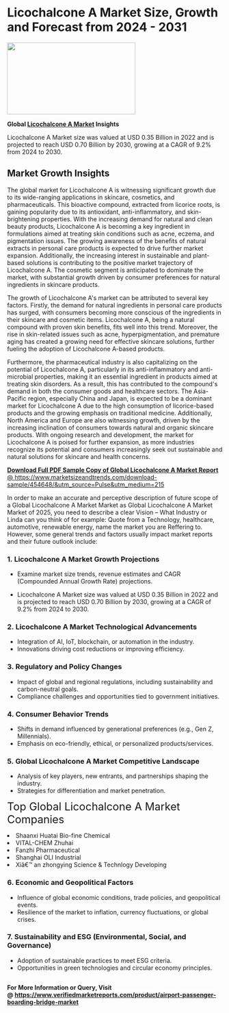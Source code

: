 <H1>Licochalcone A Market Size, Growth and Forecast from 2024 - 2031</H1><img class="aligncenter size-medium wp-image-584254" src="https://thirdeyenews.in/wp-content/uploads/2024/09/Global-Market-Research-300x168.jpeg" alt="" width="300" height="168" /><p><strong>Global&nbsp;<a href="https://www.marketsizeandtrends.com/download-sample/454648/&amp;utm_source=Pulse&amp;utm_medium=215">Licochalcone A Market</a> Insights</strong></p><p>Licochalcone A Market size was valued at USD 0.35 Billion in 2022 and is projected to reach USD 0.70 Billion by 2030, growing at a CAGR of 9.2% from 2024 to 2030.</p><p><h2>Market Growth Insights</h2> <p>The global market for Licochalcone A is witnessing significant growth due to its wide-ranging applications in skincare, cosmetics, and pharmaceuticals. This bioactive compound, extracted from licorice roots, is gaining popularity due to its antioxidant, anti-inflammatory, and skin-brightening properties. With the increasing demand for natural and clean beauty products, Licochalcone A is becoming a key ingredient in formulations aimed at treating skin conditions such as acne, eczema, and pigmentation issues. The growing awareness of the benefits of natural extracts in personal care products is expected to drive further market expansion. Additionally, the increasing interest in sustainable and plant-based solutions is contributing to the positive market trajectory of Licochalcone A. The cosmetic segment is anticipated to dominate the market, with substantial growth driven by consumer preferences for natural ingredients in skincare products.</p> <p><a href="#"></a></p> <p>The growth of Licochalcone A's market can be attributed to several key factors. Firstly, the demand for natural ingredients in personal care products has surged, with consumers becoming more conscious of the ingredients in their skincare and cosmetic items. Licochalcone A, being a natural compound with proven skin benefits, fits well into this trend. Moreover, the rise in skin-related issues such as acne, hyperpigmentation, and premature aging has created a growing need for effective skincare solutions, further fueling the adoption of Licochalcone A-based products.</p> <p>Furthermore, the pharmaceutical industry is also capitalizing on the potential of Licochalcone A, particularly in its anti-inflammatory and anti-microbial properties, making it an essential ingredient in products aimed at treating skin disorders. As a result, this has contributed to the compound's demand in both the consumer goods and healthcare sectors. The Asia-Pacific region, especially China and Japan, is expected to be a dominant market for Licochalcone A due to the high consumption of licorice-based products and the growing emphasis on traditional medicine. Additionally, North America and Europe are also witnessing growth, driven by the increasing inclination of consumers towards natural and organic skincare products. With ongoing research and development, the market for Licochalcone A is poised for further expansion, as more industries recognize its potential and consumers increasingly seek out sustainable and natural solutions for skincare and health concerns.</p> <p><a href="#"></p><p><span class=""><strong>Download Full PDF Sample Copy of Global Licochalcone A Market Report</strong> @ <a href="https://www.marketsizeandtrends.com/download-sample/454648/&amp;utm_source=Pulse&amp;utm_medium=215" target="_blank">https://www.marketsizeandtrends.com/download-sample/454648/&amp;utm_source=Pulse&amp;utm_medium=215</a></span></p><p>In order to make an accurate and perceptive description of future scope of a Global&nbsp;Licochalcone A Market Market as Global&nbsp;Licochalcone A Market Market of 2025, you need to describe a clear Vision &ndash; What Industry or Linda can you think of for example: Quote from a Technology, healthcare, automotive, renewable energy, name the market you are Reffering to. However, some general trends and factors usually impact market reports and their future outlook include:</p><h3>1.&nbsp;<strong>Licochalcone A Market Growth Projections</strong></h3><ul><li>Examine market size trends, revenue estimates and CAGR (Compounded Annual Growth Rate) projections.</li><li><p>Licochalcone A Market size was valued at USD 0.35 Billion in 2022 and is projected to reach USD 0.70 Billion by 2030, growing at a CAGR of 9.2% from 2024 to 2030.</p></li></ul><h3>2.&nbsp;<strong>Licochalcone A Market Technological Advancements</strong></h3><ul><li>Integration of AI, IoT, blockchain, or automation in the industry.</li><li>Innovations driving cost reductions or improving efficiency.</li></ul><h3>3.&nbsp;<strong>Regulatory and Policy Changes</strong></h3><ul><li>Impact of global and regional regulations, including sustainability and carbon-neutral goals.</li><li>Compliance challenges and opportunities tied to government initiatives.</li></ul><h3>4.&nbsp;<strong>Consumer Behavior Trends</strong></h3><ul><li>Shifts in demand influenced by generational preferences (e.g., Gen Z, Millennials).</li><li>Emphasis on eco-friendly, ethical, or personalized products/services.</li></ul><h3>5.&nbsp;<strong>Global Licochalcone A Market Competitive Landscape</strong></h3><ul><li>Analysis of key players, new entrants, and partnerships shaping the industry.</li><li>Strategies for differentiation and market penetration.</li></ul><p data-pm-slice="1 1 []"><span style="color: inherit; font-family: inherit; font-size: 25px;">Top Global Licochalcone A Market Companies</span></p><div class="" data-test-id=""><p><li>Shaanxi Huatai Bio-fine Chemical</li><li> VITAL-CHEM Zhuhai</li><li> Fanzhi Pharmaceutical</li><li> Shanghai OLI Industrial</li><li> Xiâ€™ an zhongying Science & Technlogy Developing</li></p></div><h3>6.&nbsp;<strong>Economic and Geopolitical Factors</strong></h3><ul><li>Influence of global economic conditions, trade policies, and geopolitical events.</li><li>Resilience of the market to inflation, currency fluctuations, or global crises.</li></ul><h3>7.&nbsp;<strong>Sustainability and ESG (Environmental, Social, and Governance)</strong></h3><ul><li>Adoption of sustainable practices to meet ESG criteria.</li><li>Opportunities in green technologies and circular economy principles.</li></ul><h2><strong style="font-size: 14px;">For More Information or Query, Visit @&nbsp;</strong><a style="background-color: #ffffff; font-size: 14px;" href="https://www.marketsizeandtrends.com/report/licochalcone-a-market/" target="_blank">https://www.verifiedmarketreports.com/product/airport-passenger-boarding-bridge-market</a></h2>
